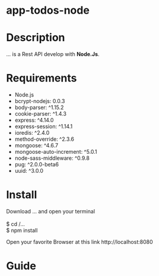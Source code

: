 # app-todos-node

# Description

... is a Rest API develop with **Node.Js**.<br>

# Requirements

*    Node.js<br>
*    bcrypt-nodejs: 0.0.3<br>
*    body-parser: ^1.15.2<br>
*    cookie-parser: ^1.4.3<br>
*    express: ^4.14.0<br>
*    express-session: ^1.14.1<br>
*    ioredis: ^2.4.0<br>
*    method-override: ^2.3.6<br>
*    mongoose: ^4.6.7<br>
*    mongoose-auto-increment: ^5.0.1<br>
*    node-sass-middleware: ^0.9.8<br>
*    pug: ^2.0.0-beta6<br>
*    uuid: ^3.0.0<br>

# Install

Download ... and open your terminal<br>
 <br>
 $ cd /...<br>
 $ npm install<br>

Open your favorite Browser at this link http://localhost:8080 <br>

# Guide
